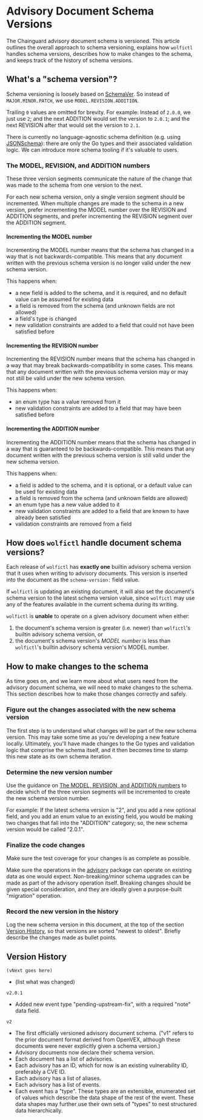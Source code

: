 # Advisory Document Schema Versions

The Chainguard advisory document schema is versioned. This article outlines the overall approach to schema versioning, explains how `wolfictl` handles schema versions, describes how to make changes to the schema, and keeps track of the history of schema versions.

## What's a "schema version"?

Schema versioning is loosely based on [SchemaVer](https://docs.snowplow.io/docs/pipeline-components-and-applications/iglu/common-architecture/schemaver/). So instead of `MAJOR.MINOR.PATCH`, we use `MODEL.REVISION.ADDITION`.

Trailing `0` values are omitted for brevity. For example: Instead of `2.0.0`, we just use `2`; and the next ADDITION would set the version to `2.0.1`; and the next REVISION after that would set the version to `2.1`.

There is currently no language-agnostic schema definition (e.g. using [JSONSchema](https://json-schema.org/)): there are only the Go types and their associated validation logic. We can introduce more schema tooling if it's valuable to users.

### The MODEL, REVISION, and ADDITION numbers

These three version segments communicate the nature of the change that was made to the schema from one version to the next.

For each new schema version, only a single version segment should be incremented. When multiple changes are made to the schema in a new version, prefer incrementing the MODEL number over the REVISION and ADDITION segments, and prefer incrementing the REVISION segment over the ADDITION segment.

#### Incrementing the MODEL number

Incrementing the MODEL number means that the schema has changed in a way that is not backwards-compatible. This means that any document written with the previous schema version is no longer valid under the new schema version.

This happens when:

- a new field is added to the schema, and it is required, and no default value can be assumed for existing data
- a field is removed from the schema (and unknown fields are not allowed)
- a field's type is changed
- new validation constraints are added to a field that could not have been satisfied before

#### Incrementing the REVISION number

Incrementing the REVISION number means that the schema has changed in a way that may break backwards-compatibility in some cases. This means that any document written with the previous schema version may or may not still be valid under the new schema version.

This happens when:

- an enum type has a value removed from it
- new validation constraints are added to a field that may have been satisfied before

#### Incrementing the ADDITION number

Incrementing the ADDITION number means that the schema has changed in a way that is guaranteed to be backwards-compatible. This means that any document written with the previous schema version is still valid under the new schema version.

This happens when:

- a field is added to the schema, and it is optional, or a default value can be used for existing data
- a field is removed from the schema (and unknown fields are allowed)
- an enum type has a new value added to it
- new validation constraints are added to a field that are known to have already been satisfied
- validation constraints are removed from a field

## How does `wolfictl` handle document schema versions?

Each release of `wolfictl` has **exactly one** builtin advisory schema version that it uses when writing to advisory documents. This version is inserted into the document as the `schema-version:` field value.

If `wolfictl` is updating an existing document, it will also set the document's schema version to the latest schema version value, since `wolfictl` may use any of the features available in the current schema during its writing.

`wolfictl` is **unable** to operate on a given advisory document when either:

1. the document's schema version is greater (i.e. newer) than `wolfictl`'s builtin advisory schema version, or
2. the document's schema version's _MODEL number_ is less than `wolfictl`'s builtin advisory schema version's MODEL number.

## How to make changes to the schema

As time goes on, and we learn more about what users need from the advisory document schema, we will need to make changes to the schema. This section describes how to make those changes correctly and safely.

### Figure out the changes associated with the new schema version

The first step is to understand what changes will be part of the new schema version. This may take some time as you're developing a new feature locally. Ultimately, you'll have made changes to the Go types and validation logic that comprise the schema itself, and it then becomes time to stamp this new state as its own schema iteration.

### Determine the new version number

Use the guidance on [The MODEL, REVISION, and ADDITION numbers](#the-model-revision-and-addition-numbers) to decide which of the three version segments will be incremented to create the new schema version number.

For example: If the latest schema version is "2", and you add a new optional field, and you add an enum value to an existing field, you would be making two changes that fall into the "ADDITION" category; so, the new schema version would be called "2.0.1".

### Finalize the code changes

Make sure the test coverage for your changes is as complete as possible.

Make sure the operations in the [advisory](../../advisory) package can operate on existing data as one would expect. Non-breaking/minor schema upgrades can be made as part of the advisory operation itself. Breaking changes should be given special consideration, and they are ideally given a purpose-built "migration" operation.

### Record the new version in the history

Log the new schema version in this document, at the top of the section [Version History](#version-history), so that versions are sorted "newest to oldest". Briefly describe the changes made as bullet points.

## Version History

`(vNext goes here)`
- (list what was changed)

`v2.0.1`
- Added new event type "pending-upstream-fix", with a required "note" data field.

`v2`
- The first officially versioned advisory document schema. ("v1" refers to the prior document format derived from OpenVEX, although these documents were never explicitly given a schema version.)
- Advisory documents now declare their schema version.
- Each document has a list of advisories.
- Each advisory has an ID, which for now is an existing vulnerability ID, preferably a CVE ID.
- Each advisory has a list of aliases.
- Each advisory has a list of events.
- Each event has a "type". These types are an extensible, enumerated set of values which describe the data shape of the rest of the event. These data shapes may further use their own sets of "types" to nest structured data hierarchically.